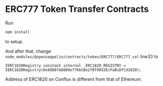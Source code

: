 # ERC777 Token Transfer Contracts

Run
``` bash
npm install
```
to setup.

And after that, change `node_modules/@openzeppelin/contracts/token/ERC777/ERC777.sol` line33 to
``` solidity
IERC1820Registry constant internal _ERC1820_REGISTRY = IERC1820Registry(0x88887eD889e776bCBe2f0f9932EcFaBcDfCd1820);
```
Address of ERC1820 on Conflux is different from that of Ethereum. 
